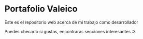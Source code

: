 # Portafolio Valeico

Este es el repositorio web acerca de mi trabajo como desarrollador

Puedes checarlo si gustas, encontraras secciones interesantes :3


